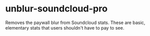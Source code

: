 # unblur-soundcloud-pro
Removes the paywall blur from Soundcloud stats. These are basic, elementary stats that users shouldn't have to pay to see.
